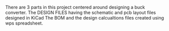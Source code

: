 There are 3 parts in this project centered around designing a buck converter.
The DESIGN FILES having the schematic and pcb layout files designed in KiCad
The BOM and the design calcualtions files created using wps spreadsheet.
